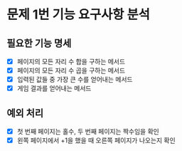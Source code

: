 # 문제 1번 기능 요구사항 분석

## 필요한 기능 명세
- [x] 페이지의 모든 자리 수 합을 구하는 메서드
- [x] 페이지의 모든 자리 수 곱을 구하는 메서드
- [x] 입력된 값들 중 가장 큰 수를 얻어내는 메서드
- [x] 게임 결과를 얻어내는 메서드
 
## 예외 처리
- [x] 첫 번째 페이지는  홀수, 두 번째 페이지는 짝수임을 확인
- [x] 왼쪽 페이지에서 +1을 했을 때 오른쪽 페이지가 나오는지 확인
